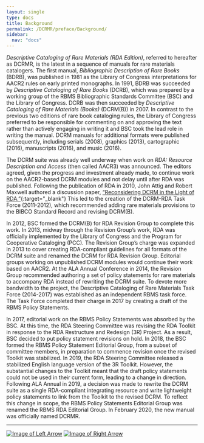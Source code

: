```yaml
---
layout: single
type: docs
title: Background
permalink: /DCRMR/preface/Background/
sidebar:
  nav: "docs"
---
```


*Descriptive Cataloging of Rare Materials (RDA Edition)*, referred to hereafter as DCRMR, is the latest in a sequence of manuals for rare materials catalogers. The first manual, *Bibliographic Description of Rare Books* (BDRB), was published in 1981 as the Library of Congress interpretations for AACR2 rules on early printed monographs. In 1991, BDRB was succeeded by *Descriptive Cataloging of Rare Books* (DCRB), which was prepared by a working group of the RBMS Bibliographic Standards Committee (BSC) and the Library of Congress. DCRB was then succeeded by *Descriptive Cataloging of Rare Materials (Books)* (DCRM(B)) in 2007. In contrast to the previous two editions of rare book cataloging rules, the Library of Congress preferred to be responsible for commenting on and approving the text rather than actively engaging in writing it and BSC took the lead role in writing the manual.  DCRM manuals for additional formats were published subsequently, including serials (2008), graphics (2013), cartographic (2016), manuscripts (2016), and music (2016).

The DCRM suite was already well underway when work on *RDA: Resource Description and Access* (then called AACR3) was announced. The editors agreed, given the progress and investment already made, to continue work on the AACR2-based DCRM modules and not delay until after RDA was published. Following the publication of RDA in 2010, John Attig and Robert Maxwell authored a discussion paper, [“Reconsidering DCRM in the Light of RDA.”](http://rbms.info/files/committees/bibliographic_standards/committee-docs/DCRM_RDA-DP-20101214.pdf){:target="_blank"} This led to the creation of the DCRM-RDA Task Force (2011-2012), which recommended adding rare materials provisions to the BIBCO Standard Record and revising DCRM(B). 

In 2012, BSC formed the DCRM(B) for RDA Revision Group to complete this work. In 2013, midway through the Revision Group’s work, RDA was officially implemented by the Library of Congress and the Program for Cooperative Cataloging (PCC). The Revision Group’s charge was expanded in 2013 to cover creating RDA-compliant guidelines for all formats of the DCRM suite and renamed the DCRM for RDA Revision Group.  Editorial groups working on unpublished DCRM modules would continue their work based on AACR2.  At the ALA Annual Conference in 2014, the Revision Group recommended authoring a set of policy statements for rare materials to accompany RDA instead of rewriting the DCRM suite. To devote more bandwidth to the project, the Descriptive Cataloging of Rare Materials Task Force (2014-2017) was established as an independent RBMS task force.  The Task Force completed their charge in 2017 by creating a draft of the RBMS Policy Statements. 

In 2017, editorial work on the RBMS Policy Statements was absorbed by the BSC. At this time, the RDA Steering Committee was revising the RDA Toolkit in response to the RDA Restructure and Redesign (3R) Project. As a result, BSC decided to put policy statement revisions on hold. In 2018, the BSC formed the RBMS Policy Statement Editorial Group, from a subset of committee members, in preparation to commence revision once the revised Toolkit was stabilized. In 2019, the RDA Steering Committee released a stabilized English language version of the 3R Toolkit. However, the substantial changes to the Toolkit meant that the draft policy statements could not be used in their current form, leading to a change in direction. Following ALA Annual in 2019, a decision was made to rewrite the DCRM suite as a single RDA-compliant integrating resource and write lightweight policy statements to link from the Toolkit to the revised DCRM.  To reflect this change in scope, the RBMS Policy Statements Editorial Group was renamed the RBMS RDA Editorial Group. In February 2020, the new manual was officially named DCRMR.

---

[![Image of Left Arrow](https://rbms-bsc.github.io/DCRMR/assets/pictures/navigation/Arrow_Left.png "Preface")](/DCRMR/preface/) [![Image of Right Arrow](https://rbms-bsc.github.io/DCRMR/assets/pictures/navigation/Arrow_Right.png "Changes from DCRM(B)")](/DCRMR/preface/Changes-from-DCRM(B)/)